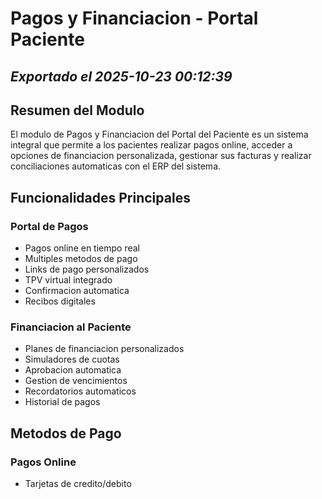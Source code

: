 # Pagos y Financiacion - Portal Paciente
*Exportado el 2025-10-23 00:12:39*
---

## Resumen del Modulo

El modulo de Pagos y Financiacion del Portal del Paciente es un sistema integral que permite a los pacientes realizar pagos online, acceder a opciones de financiacion personalizada, gestionar sus facturas y realizar conciliaciones automaticas con el ERP del sistema.

## Funcionalidades Principales

### Portal de Pagos

- Pagos online en tiempo real
- Multiples metodos de pago
- Links de pago personalizados
- TPV virtual integrado
- Confirmacion automatica
- Recibos digitales
### Financiacion al Paciente

- Planes de financiacion personalizados
- Simuladores de cuotas
- Aprobacion automatica
- Gestion de vencimientos
- Recordatorios automaticos
- Historial de pagos
## Metodos de Pago

### Pagos Online

- Tarjetas de credito/debito
